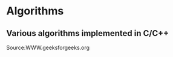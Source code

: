Algorithms
=========
Various algorithms implemented in C/C++ 
---------
Source:WWW.geeksforgeeks.org

